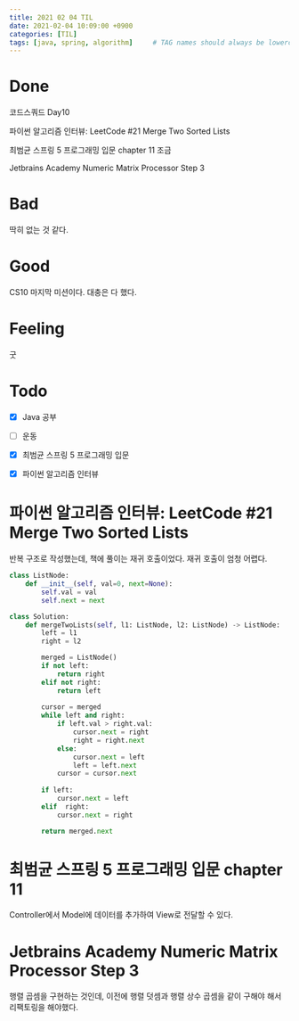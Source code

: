 ```yaml
---
title: 2021 02 04 TIL
date: 2021-02-04 10:09:00 +0900
categories: [TIL]
tags: [java, spring, algorithm]     # TAG names should always be lowercase
---
```


# Done

코드스쿼드 Day10

파이썬 알고리즘 인터뷰: LeetCode #21 Merge Two Sorted Lists

최범균 스프링 5 프로그래밍 입문 chapter 11 조금

Jetbrains Academy Numeric Matrix Processor Step 3

# Bad

딱히 없는 것 같다.

# Good

CS10 마지막 미션이다. 대충은 다 했다.

# Feeling

굿

# Todo

- [x] Java 공부
- [ ] 운동
- [x] 최범균 스프링 5 프로그래밍 입문
- [x] 파이썬 알고리즘 인터뷰


# 파이썬 알고리즘 인터뷰: LeetCode #21 Merge Two Sorted Lists

반복 구조로 작성했는데, 책에 풀이는 재귀 호출이었다. 재귀 호출이 엄청 어렵다.

```python
class ListNode:
    def __init__(self, val=0, next=None):
        self.val = val
        self.next = next

class Solution:
    def mergeTwoLists(self, l1: ListNode, l2: ListNode) -> ListNode:
        left = l1
        right = l2

        merged = ListNode()
        if not left:
            return right
        elif not right:
            return left
        
        cursor = merged
        while left and right:
            if left.val > right.val:
                cursor.next = right
                right = right.next
            else:
                cursor.next = left
                left = left.next
            cursor = cursor.next
            
        if left:
            cursor.next = left
        elif  right:
            cursor.next = right

        return merged.next

```


# 최범균 스프링 5 프로그래밍 입문 chapter 11

Controller에서 Model에 데이터를 추가하여 View로 전달할 수 있다.

# Jetbrains Academy Numeric Matrix Processor Step 3

행렬 곱셈을 구현하는 것인데, 이전에 행렬 덧셈과 행렬 상수 곱셈을 같이 구해야 해서 리팩토링을 해야했다.
